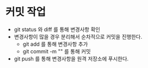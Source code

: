 # 커밋 작업

- git status 와 diff 를 통해 변경사항 확인
- 변경사항이 많을 경우 분리해서 순차적으로 커밋을 진행한다.
    - git add 를 통해 변경사항 추가
    - git commit -m "<message>" 를 통해 커밋
- git push 를 통해 변경사항을 원격 저장소에 푸시한다.
